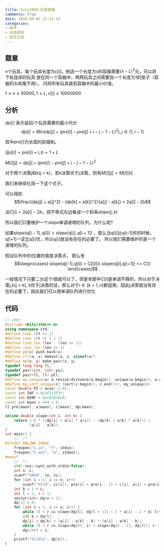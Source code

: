 ```yaml
---
title: bzoj1010-玩具装箱
comments: true
date: 2018-09-03 21:53:14
categories:
- ACM
- 动态规划
- 优化方法
---
```


## 题意
n个玩具，每个玩具长度为$c[i]$，制造一个长度为x的容器需要$(x - L) ^ 2$元，可以将下标连续的玩具
放在同一个容器中，两两玩具之间需要加一个长度为1的垫子（容器的头和尾不用）。 问将所有玩具装到容器中的最小价值。

$1 \leq n \leq 50000, 1 \leq L,c[i] \leq 10000000$

## 分析
$dp[i]$ 表示装前i个玩具需要的最小代价
$$dp[i] = Min(dp[j] + (pre[i] - pre[j] + i - j - 1 - L) ^ 2), j \in [1,i-1]$$

其中$pre[i]$为长度的前缀和。

设$a[i] = pre[i] + i, b = 1 + L$

$M[i][j] = dp[j] + (pre[i] - pre[j] + i - j - 1 - L) ^ 2$

对于两个决策j和k(j < k)，若k决策优于j决策，则有$M[i][j] > M[i][k]$

我们来继续化简一下这个式子。

可以得到
$$\frac{(dp[j] + a[j]^2) - (dp[k] + a[k])^2}{a[j] - a[k]} < 2a[i] - 2b$$

设$C[i] = 2a[i] - 2b$，把不等式左边看成一个斜率$slope(j,k)$

所以我们只要维护一个$slope$单调递增的队列，为什么呢?

如果$slope(q[i-1],q[i]) > slope(q[i],q[i+1])$ ，那么当q[i]比q[i-1]优的时候，q[i+1]一定比q[i]优，所以q[i]就没有存在的必要了。 所以我们需要维护的是一个递增的队列。

假设队列中的i位置的值是决策点， 那么有
$$\begin{cases}
        slope(q[i-1],q[i]) < C[i]\\\\
        slope(q[i],q[i+1]) >= C[i]
        \end{cases}$$

一般情况下只要二分这个i值就可以了，但是本题中$C[i]$是单调不降的，所以对于决策j,k(j < k), k优于j决策的话，那么对于$i \in [k+1,n]$都适用，因此j决策就没有存在的必要了，因此我们可以用单调队列进行优化

## 代码

```cpp
// ybmj
#include <bits/stdc++.h>
using namespace std;
#define lson (rt << 1)
#define rson (rt << 1 | 1)
#define lson_len (len - (len >> 1))
#define rson_len (len >> 1)
#define pb(x) push_back(x)
#define clr(a, x) memset(a, x, sizeof(a))
#define mp(x, y) make_pair(x, y)
typedef long long ll;
typedef pair<int, int> pii;
typedef pair<ll, ll> pll;
#define my_unique(a) a.resize(distance(a.begin(), unique(a.begin(), a.end())))
#define my_sort_unique(c) (sort(c.begin(), c.end())), my_unique(c)
const double PI = acos(-1.0);
const int INF = 0x3f3f3f3f;
const int NINF = 0xc0c0c0c0;
const int maxn = 5e4 + 5;
ll pre[maxn], a[maxn], c[maxn], dp[maxn];

inline double slope(int i, int k) {
    return 1.0 * ((dp[i] + a[i] * a[i]) - (dp[k] + a[k] * a[k])) /
           (a[i] - a[k]);
}
int main() {
    //	/*
#ifndef ONLINE_JUDGE
    freopen("1.in", "r", stdin);
    freopen("1.out", "w", stdout);
#endif
    //	*/
    std::ios::sync_with_stdio(false);
    int n, L;
    scanf("%d%d", &n, &L);
    for (int i = 1; i <= n; i++)
        scanf("%lld", &c[i]), pre[i] = pre[i - 1] + c[i], a[i] = pre[i] + i;
    int b = 1 + L;
    int l = 1, r = 1;
    vector<int> dq(n + 2);
    dq[1] = 0;
    for (int i = 1; i <= n; i++) {
        while (l < r && slope(dq[l], dq[l + 1]) < 2 * a[i] - 2 * b) l++;
        int k = dq[l];
        dp[i] = dp[k] + (a[i] - a[k] - b) * (a[i] - a[k] - b);
        while (l < r && slope(dq[r], i) < slope(dq[r - 1], dq[r])) r--;
        dq[++r] = i;
    }
    printf("%lld\n", dp[n]);
}
```